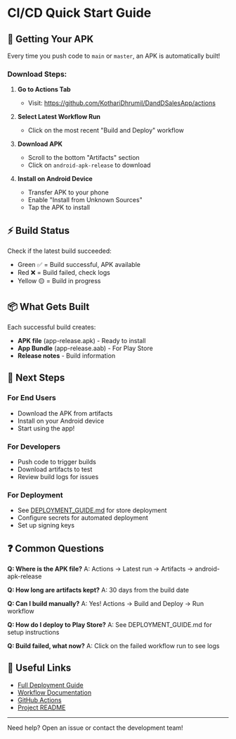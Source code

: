 # CI/CD Quick Start Guide

## 🚀 Getting Your APK

Every time you push code to `main` or `master`, an APK is automatically built!

### Download Steps:

1. **Go to Actions Tab**
   - Visit: https://github.com/KothariDhrumil/DandDSalesApp/actions

2. **Select Latest Workflow Run**
   - Click on the most recent "Build and Deploy" workflow

3. **Download APK**
   - Scroll to the bottom "Artifacts" section
   - Click on `android-apk-release` to download

4. **Install on Android Device**
   - Transfer APK to your phone
   - Enable "Install from Unknown Sources"
   - Tap the APK to install

## ⚡ Build Status

Check if the latest build succeeded:
- Green ✅ = Build successful, APK available
- Red ❌ = Build failed, check logs
- Yellow 🟡 = Build in progress

## 📦 What Gets Built

Each successful build creates:
- **APK file** (app-release.apk) - Ready to install
- **App Bundle** (app-release.aab) - For Play Store
- **Release notes** - Build information

## 🎯 Next Steps

### For End Users
- Download the APK from artifacts
- Install on your Android device
- Start using the app!

### For Developers
- Push code to trigger builds
- Download artifacts to test
- Review build logs for issues

### For Deployment
- See [DEPLOYMENT_GUIDE.md](../DEPLOYMENT_GUIDE.md) for store deployment
- Configure secrets for automated deployment
- Set up signing keys

## ❓ Common Questions

**Q: Where is the APK file?**
A: Actions → Latest run → Artifacts → android-apk-release

**Q: How long are artifacts kept?**
A: 30 days from the build date

**Q: Can I build manually?**
A: Yes! Actions → Build and Deploy → Run workflow

**Q: How do I deploy to Play Store?**
A: See DEPLOYMENT_GUIDE.md for setup instructions

**Q: Build failed, what now?**
A: Click on the failed workflow run to see logs

## 🔗 Useful Links

- [Full Deployment Guide](../DEPLOYMENT_GUIDE.md)
- [Workflow Documentation](workflows/README.md)
- [GitHub Actions](https://github.com/KothariDhrumil/DandDSalesApp/actions)
- [Project README](../README.md)

---

Need help? Open an issue or contact the development team!
